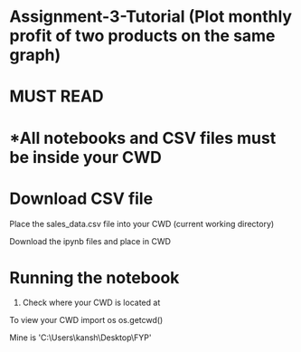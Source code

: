 # Assignment-3-Tutorial (Plot monthly profit of two products on the same graph)
# MUST READ
# *All notebooks and CSV files must be inside your CWD
# Download CSV file
Place the sales_data.csv file into your CWD (current working directory)

Download the ipynb files and place in CWD

# Running the notebook
1. Check where your CWD is located at

To view your CWD import os os.getcwd()

Mine is 'C:\Users\kansh\Desktop\FYP'
